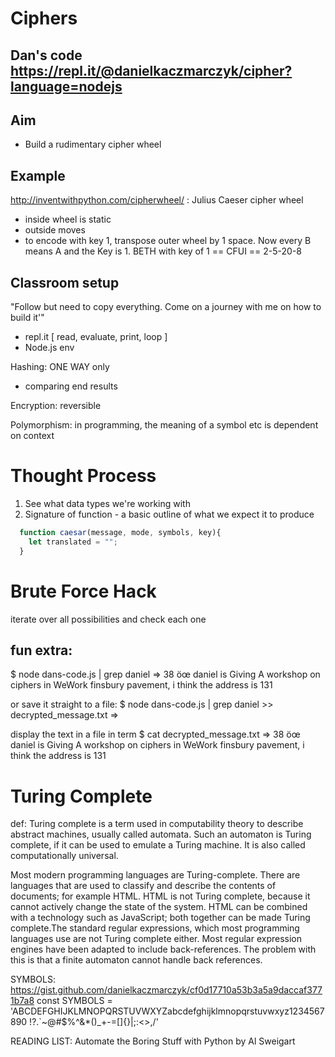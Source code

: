 # Ciphers
## Dan's code https://repl.it/@danielkaczmarczyk/cipher?language=nodejs

## Aim
- Build a rudimentary cipher wheel

## Example
http://inventwithpython.com/cipherwheel/ : Julius Caeser cipher wheel
- inside wheel is static
- outside moves
- to encode with key 1, transpose outer wheel by 1 space. Now every B means A and the Key is 1.
BETH with key of 1 == CFUI == 2-5-20-8


## Classroom setup
"Follow but need to copy everything. Come on a journey with me on how to build it'"
- repl.it [ read, evaluate, print, loop ]
- Node.js env


Hashing: ONE WAY only
- comparing end results

Encryption: reversible

Polymorphism: in programming, the meaning of a symbol etc is dependent on context

# Thought Process
1. See what data types we're working with
2. Signature of function - a basic outline of what we expect it to produce
```js
  function caesar(message, mode, symbols, key){
    let translated = "";
  }
```

# Brute Force Hack
iterate over all possibilities and check each one

## fun extra:
$ node dans-code.js | grep daniel
=> 38 öœ daniel is Giving A workshop on ciphers in WeWork finsbury pavement, i think the address is 131

or save it straight to a file:
$ node dans-code.js | grep daniel >> decrypted_message.txt
=>

display the text in a file in term
$ cat decrypted_message.txt
=> 38 öœ daniel is Giving A workshop on ciphers in WeWork finsbury pavement, i think the address is 131

# Turing Complete
def: Turing complete is a term used in computability theory to describe abstract machines, usually called automata. Such an automaton is Turing complete, if it can be used to emulate a Turing machine. It is also called computationally universal.

Most modern programming languages are Turing-complete. There are languages that are used to classify and describe the contents of documents; for example HTML. HTML is not Turing complete, because it cannot actively change the state of the system. HTML can be combined with a technology such as JavaScript; both together can be made Turing complete.The standard regular expressions, which most programming languages use are not Turing complete either. Most regular expression engines have been adapted to include back-references. The problem with this is that a finite automaton cannot handle back references.


SYMBOLS: https://gist.github.com/danielkaczmarczyk/cf0d17710a53b3a5a9daccaf3771b7a8
const SYMBOLS = 'ABCDEFGHIJKLMNOPQRSTUVWXYZabcdefghijklmnopqrstuvwxyz1234567890 !?.`~@#$%^&*()_+-=[]{}|;:<>,/'

READING LIST:
Automate the Boring Stuff with Python by Al Sweigart
